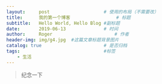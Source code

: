 ```yaml
---
layout:     post   				    # 使用的布局（不需要改）
title:      我的第一个博客 				# 标题 
subtitle:   Hello World, Hello Blog #副标题
date:       2019-06-13 				# 时间
author:     Roger 						# 作者
header-img: img/g4.jpg 	#这篇文章标题背景图片
catalog: true 						# 是否归档
tags:								#标签
    - 生活
---
```

>纪念一下
